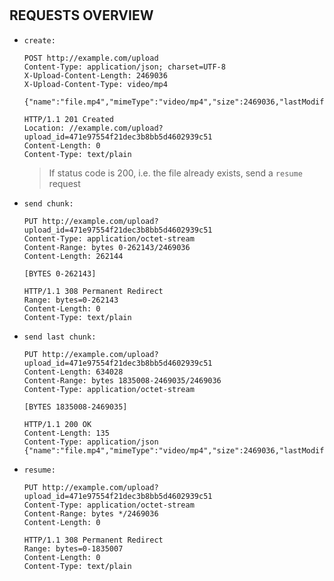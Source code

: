 #

## REQUESTS OVERVIEW

- `create:`

  ```http
  POST http://example.com/upload
  Content-Type: application/json; charset=UTF-8
  X-Upload-Content-Length: 2469036
  X-Upload-Content-Type: video/mp4

  {"name":"file.mp4","mimeType":"video/mp4","size":2469036,"lastModified":1497077951924}
  ```

  ```http
  HTTP/1.1 201 Created
  Location: //example.com/upload?upload_id=471e97554f21dec3b8bb5d4602939c51
  Content-Length: 0
  Content-Type: text/plain
  ```

  > If status code is 200, i.e. the file already exists, send a `resume` request

- `send chunk:`

  ```http
  PUT http://example.com/upload?upload_id=471e97554f21dec3b8bb5d4602939c51
  Content-Type: application/octet-stream
  Content-Range: bytes 0-262143/2469036
  Content-Length: 262144

  [BYTES 0-262143]
  ```

  ```http
  HTTP/1.1 308 Permanent Redirect
  Range: bytes=0-262143
  Content-Length: 0
  Content-Type: text/plain
  ```

- `send last chunk:`

  ```http
  PUT http://example.com/upload?upload_id=471e97554f21dec3b8bb5d4602939c51
  Content-Length: 634028
  Content-Range: bytes 1835008-2469035/2469036
  Content-Type: application/octet-stream

  [BYTES 1835008-2469035]
  ```

  ```http
  HTTP/1.1 200 OK
  Content-Length: 135
  Content-Type: application/json
  {"name":"file.mp4","mimeType":"video/mp4","size":2469036,"lastModified":1497077951924}
  ```

- `resume:`

  ```http
  PUT http://example.com/upload?upload_id=471e97554f21dec3b8bb5d4602939c51
  Content-Type: application/octet-stream
  Content-Range: bytes */2469036
  Content-Length: 0
  ```

  ```http
  HTTP/1.1 308 Permanent Redirect
  Range: bytes=0-1835007
  Content-Length: 0
  Content-Type: text/plain
  ```
